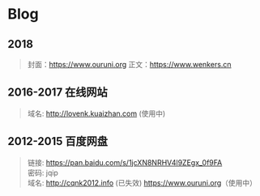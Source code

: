 # Blog


## 2018 
> 封面：<https://www.ouruni.org>
> 正文：<https://www.wenkers.cn>  

## 2016-2017 在线网站
> 域名: <http://lovenk.kuaizhan.com> (使用中)

## 2012-2015 百度网盘
> 链接: <https://pan.baidu.com/s/1jcXN8NRHV4l9ZEgx_0f9FA>   
> 密码: jqip  
> 域名: http://cqnk2012.info (已失效) <https://www.ouruni.org>（使用中）
